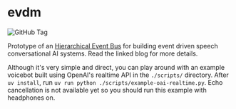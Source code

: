 # evdm

![GitHub Tag](https://img.shields.io/github/v/tag/lepisma/evdm)

Prototype of an [Hierarchical Event
Bus](https://lepisma.xyz/2024/08/01/hierarchical-event-bus-for-spoken-conversational-systems/index.html)
for building event driven speech conversational AI systems. Read the linked blog
for more details.

Although it's very simple and direct, you can play around with an example
voicebot built using OpenAI's realtime API in the `./scripts/` directory. After
`uv install`, run `uv run python ./scripts/example-oai-realtime.py`. Echo
cancellation is not available yet so you should run this example with headphones
on.
